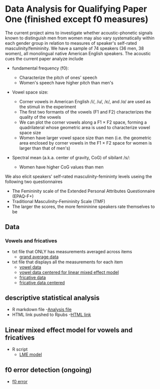 # Data Analysis for Qualifying Paper One (finished except f0 measures)

The current project aims to investigate whether acoustic-phonetic signals known to distinguish men from women may also vary systematically within each gender group in relation to measures of speaker's self-rated masculinity/femininity. We have a sample of 74 speakers (36 men, 38 women), all monolingual native American English speakers. The acoustic cues the current paper analyze include

- fundamental frequency (f0):
    - Characterize the pitch of ones' speech
    - Women's speech have higher pitch than men's

- Vowel space size:
    - Corner vowels in American English /i/, /u/, /ɛ/, and /ɑ/ are used as the stimuli in the experiment
    - The first two formants of the vowels (F1 and F2) characterizes the quality of the vowels
    - We can plot the corner vowels along a F1 × F2 space, forming a quadrilateral whose geometric area is used to characterize vowel space size
    - Women have larger vowel space size than men (i.e. the geometric area enclosed by corner vowels in the F1 × F2 space for women is larger than that of men's)

- Spectral mean (a.k.a. center of gravity, CoG) of sibilant /s/: 
    - Women have higher CoG values than men

We also elicit speakers' self-rated masculinity-femininty levels useing the following two questionnaires

- The Femininity scale of the Extended Personal Attributes Questionnaire (EPAQ-F+)
- Traditional Masculinity-Femininity Scale (TMF)
- The larger the scores, the more femininine speakers rate themselves to be


## Data

### Vowels and fricatives
- txt file that ONLY has measurements averaged across items
    - [grand average data](https://github.com/Chenlittlecrab/Data-analysis-for-qualifying-paper-one/blob/master/gender_grand_ave.txt)
- txt file that displays all the measurements for each item
    - [vowel data](https://github.com/Chenlittlecrab/Data-analysis-for-qualifying-paper-one/blob/master/gd_vowels_recode.txt)
    - [vowel data centered for linear mixed effect model](https://github.com/Chenlittlecrab/Data-analysis-for-qualifying-paper-one/blob/master/gd_vowels_recode_cen.txt)
    - [fricative data](https://github.com/Chenlittlecrab/Data-analysis-for-qualifying-paper-one/blob/master/gd_fricatives_recode.txt)
    - [fricative data centered](https://github.com/Chenlittlecrab/Data-analysis-for-qualifying-paper-one/blob/master/gd_fricatives_recode_cen.txt)

## descriptive statistical analysis
- R markdown file
    -[Analysis file](https://github.com/Chenlittlecrab/Data-analysis-for-qualifying-paper-one/blob/master/descriptive_stats.Rmd)
- HTML link pushed to Rpubs
    -[HTML link](https://rpubs.com/Chen_Z_0913/1020903)
    
## Linear mixed effect model for vowels and fricatives
- R script
  - [LME model](https://github.com/Chenlittlecrab/Data-analysis-for-qualifying-paper-one/blob/master/mixed_effect_model_final.R)

## f0 error detection (ongoing)

- [f0 error ](https://github.com/Chenlittlecrab/F0-error-detection)
